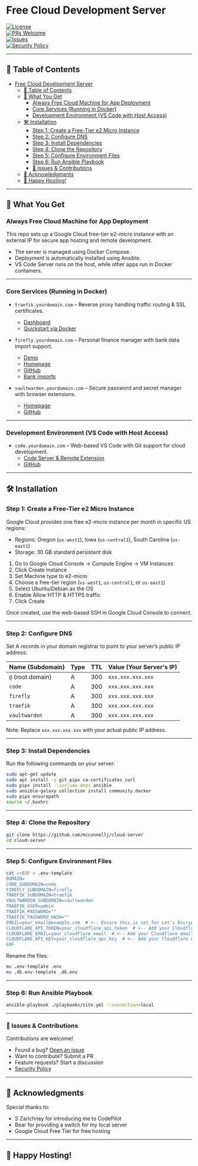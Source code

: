 # Free Cloud Development Server

[![License](https://img.shields.io/badge/license-MIT-blue)](https://github.com/mcconnellj/cloud-server/blob/main/LICENSE)  
[![PRs Welcome](https://img.shields.io/badge/PRs-welcome-brightgreen.svg)](https://github.com/mcconnellj/cloud-server/pulls)  
[![Issues](https://img.shields.io/github/issues/mcconnellj/cloud-server)](https://github.com/mcconnellj/cloud-server/issues)  
[![Security Policy](https://img.shields.io/badge/security-policy-red)](https://github.com/mcconnellj/cloud-server/security/policy)  

---

## 📌 Table of Contents   

- [Free Cloud Development Server](#free-cloud-development-server)
  - [📌 Table of Contents](#-table-of-contents)
  - [🚀 What You Get](#-what-you-get)
    - [Always Free Cloud Machine for App Deployment](#always-free-cloud-machine-for-app-deployment)
    - [Core Services (Running in Docker)](#core-services-running-in-docker)
    - [Development Environment (VS Code with Host Access)](#development-environment-vs-code-with-host-access)
  - [🛠️ Installation](#️-installation)
    - [Step 1: Create a Free-Tier e2 Micro Instance](#step-1-create-a-free-tier-e2-micro-instance)
    - [Step 2: Configure DNS](#step-2-configure-dns)
    - [Step 3: Install Dependencies](#step-3-install-dependencies)
    - [Step 4: Clone the Repository](#step-4-clone-the-repository)
    - [Step 5: Configure Environment Files](#step-5-configure-environment-files)
    - [Step 6: Run Ansible Playbook](#step-6-run-ansible-playbook)
    - [📝 Issues \& Contributions](#-issues--contributions)
  - [🙏 Acknowledgments](#-acknowledgments)
  - [🎉 Happy Hosting!](#-happy-hosting)

---

## 🚀 What You Get  

### Always Free Cloud Machine for App Deployment  

This repo sets up a Google Cloud free-tier e2-micro instance with an external IP for secure app hosting and remote development.  

- The server is managed using Docker Compose.  
- Deployment is automatically installed using Ansible.  
- VS Code Server runs on the host, while other apps run in Docker containers.  

---

### Core Services (Running in Docker)  

- `traefik.yourdomain.com` – Reverse proxy handling traffic routing & SSL certificates.  
  - [Dashboard](https://doc.traefik.io/traefik/operations/dashboard/)  
  - [Quickstart via Docker](https://doc.traefik.io/traefik/getting-started/quick-start/)  

- `firefly.yourdomain.com` – Personal finance manager with bank data import support.  
  - [Demo](https://demo.firefly-iii.org/login)  
  - [Homepage](https://www.firefly-iii.org)  
  - [GitHub](https://github.com/firefly-iii/firefly-iii)  
  - [Bank imports](https://docs.firefly-iii.org/references/data-importer/third-party-tools/)  

- `vaultwarden.yourdomain.com` – Secure password and secret manager with browser extensions.  
  - [Homepage](https://www.vaultwarden.ca)  
  - [GitHub](https://github.com/dani-garcia/vaultwarden)  

---

### Development Environment (VS Code with Host Access)  

- `code.yourdomain.com` – Web-based VS Code with Git support for cloud development.  
  - [Code Server & Remote Extension](https://code.visualstudio.com/docs/remote/vscode-server)  
  - [GitHub](https://github.com/coder/code-server)  

---

## 🛠️ Installation  

### Step 1: Create a Free-Tier e2 Micro Instance  

Google Cloud provides one free e2-micro instance per month in specific US regions:  

- Regions: Oregon (`us-west1`), Iowa (`us-central1`), South Carolina (`us-east1`)  
- Storage: 30 GB standard persistent disk  

1. Go to Google Cloud Console → Compute Engine → VM Instances  
2. Click Create Instance  
3. Set Machine type to e2-micro  
4. Choose a free-tier region (`us-west1`, `us-central1`, or `us-east1`)  
5. Select Ubuntu/Debian as the OS  
6. Enable Allow HTTP & HTTPS traffic  
7. Click Create  

Once created, use the web-based SSH in Google Cloud Console to connect.  

---

### Step 2: Configure DNS  

Set A records in your domain registrar to point to your server’s public IP address:  

| Name (Subdomain) | Type | TTL  | Value (Your Server's IP) |
|------------------|------|------|--------------------------|
| `@` (root domain) | A    | 300  | `xxx.xxx.xxx.xxx`        |
| `code`           | A    | 300  | `xxx.xxx.xxx.xxx`        |
| `firefly`        | A    | 300  | `xxx.xxx.xxx.xxx`        |
| `traefik`        | A    | 300  | `xxx.xxx.xxx.xxx`        |
| `vaultwarden`    | A    | 300  | `xxx.xxx.xxx.xxx`        |

Note: Replace `xxx.xxx.xxx.xxx` with your actual public IP address.  

---
 
### Step 3: Install Dependencies  

Run the following commands on your server:  

```bash  
sudo apt-get update  
sudo apt install -y git pipx ca-certificates curl  
sudo pipx install --include-deps ansible  
sudo ansible-galaxy collection install community.docker  
sudo pipx ensurepath  
source ~/.bashrc  
```  

---

### Step 4: Clone the Repository  

```bash  
git clone https://github.com/mcconnellj/cloud-server  
cd cloud-server  
```  

---

### Step 5: Configure Environment Files  

```bash  
cat <<EOF > .env-template  
DOMAIN=
CODE_SUBDOMAIN=code  
FIREFLY_SUBDOMAIN=firefly  
TRAEFIK_SUBDOMAIN=traefik  
VAULTWARDEN_SUBDOMAIN=vaultwarden  
TRAEFIK_USER=admin  
TRAEFIK_PASSWORD=""  
TRAEFIK_PASSWORD_HASH=""  
EMAIL=your_email@example.com  # <-- Ensure this is set for Let's Encrypt
CLOUDFLARE_API_TOKEN=your_cloudflare_api_token  # <-- Add your Cloudflare API token
CLOUDFLARE_EMAIL=your_cloudflare_email  # <-- Add your Cloudflare email
CLOUDFLARE_API_KEY=your_cloudflare_api_key  # <-- Add your Cloudflare API key
EOF  
```  

Rename the files:  

```bash  
mv .env-template .env  
mv .db.env-template .db.env  
```  

---

### Step 6: Run Ansible Playbook  

```bash  
ansible-playbook ./playbooks/site.yml --connection=local  
```  

---

### 📝 Issues & Contributions  

Contributions are welcome!  

- Found a bug? [Open an issue](https://github.com/mcconnellj/cloud-server/issues)  
- Want to contribute? Submit a PR  
- Feature requests? Start a discussion  
- [Security Policy](https://github.com/mcconnellj/cloud-server/security/policy)

---

## 🙏 Acknowledgments  

Special thanks to:  
- S Zarichney for introducing me to CodePilot  
- Bear for providing a switch for my local server  
- Google Cloud Free Tier for free hosting  

---

## 🎉 Happy Hosting!

